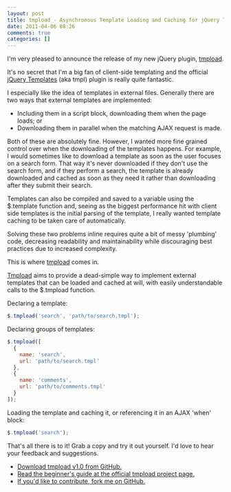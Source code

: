 ```yaml
---
layout: post
title: tmpload - Asynchronous Template Loading and Caching for jQuery Templates
date: 2011-04-06 08:26
comments: true
categories: []
---
```

I'm very pleased to announce the release of my new jQuery plugin, [tmpload](/projects/tmpload).

It's no secret that I'm a big fan of client-side templating and the official [jQuery Templates](https://github.com/jquery/jquery-tmpl) (aka tmpl) plugin is really quite fantastic.

I especially like the idea of templates in external files. Generally there are two ways that external templates are implemented:

* Including them in a script block, downloading them when the page loads; or
* Downloading them in parallel when the matching AJAX request is made.

Both of these are absolutely fine. However, I wanted more fine grained control over when the downloading of the templates happens. For example, I would sometimes like to download a template as soon as the user focuses on a search form. That way it's never downloaded if they don't use the search form, and if they perform a search, the template is already downloaded and cached as soon as they need it rather than downloading after they submit their search.

Templates can also be compiled and saved to a variable using the $.template function and, seeing as the biggest performance hit with client side templates is the initial parsing of the template, I really wanted template caching to be taken care of automatically.

Solving these two problems inline requires quite a bit of messy 'plumbing' code, decreasing readability and maintainability while discouraging best practices due to increased complexity.

This is where [tmpload](/projects/tmpload) comes in.

[Tmpload](/projects/tmpload) aims to provide a dead-simple way to implement external templates that can be loaded and cached at will, with easily understandable calls to the $.tmpload function.

Declaring a template:

``` js
$.tmpload('search', 'path/to/search.tmpl');
```

Declaring groups of templates:

``` js
$.tmpload([
  {
    name: 'search',
    url: 'path/to/search.tmpl'
  },
  {
    name: 'comments',
    url: 'path/to/comments.tmpl'
  }
]);
```

Loading the template and caching it, or referencing it in an AJAX 'when' block:

``` js
$.tmpload('search');
```

That's all there is to it! Grab a copy and try it out yourself. I'd love to hear your feedback and suggestions.

 * [Download tmpload v1.0 from GitHub.](http://github.com/markdalgleish/tmpload/archives/master)
 * [Read the beginner's guide at the official tmpload project page.](http://markdalgleish.com/projects/tmpload)
 * [If you'd like to contribute, fork me on GitHub.](http://github.com/markdalgleish/tmpload)

